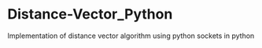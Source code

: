 # Distance-Vector_Python
Implementation of distance vector algorithm using python sockets in python
